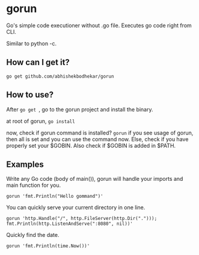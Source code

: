 # gorun
 
Go's simple code executioner without .go file.
Executes go code right from CLI.

Similar to python -c.
 
## How can I get it?

```
go get github.com/abhishekbodhekar/gorun
```
## How to use?
After ```go get ```,
go to the gorun project and install the binary.

at root of gorun, 
``` go install ```

now, check if gorun command is installed?
``` gorun ```
if you see usage of gorun, then all is set and you can use the command now.
Else, check if you have properly set your $GOBIN. Also check if $GOBIN is added in $PATH.

## Examples 
 
Write any Go code (body of main()), gorun will handle your imports and main function for you.

```gorun 'fmt.Println("Hello gommand")'``` 

You can quickly serve your current directory in one line.
 
```gorun 'http.Handle("/", http.FileServer(http.Dir("."))); fmt.Println(http.ListenAndServe(":8080", nil))'```

Quickly find the date.

```gorun 'fmt.Println(time.Now())'```
